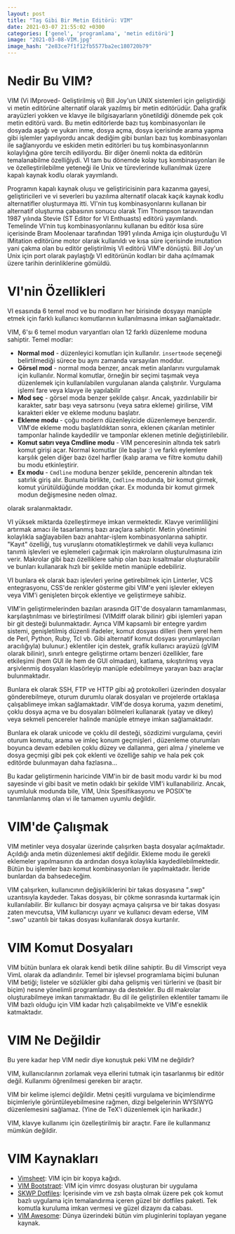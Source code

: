 ```yaml
---
layout: post
title: "Taş Gibi Bir Metin Editörü: VIM"
date: 2021-03-07 21:55:02 +0300
categories: ['genel', 'programlama', 'metin editörü']
image: "2021-03-08-VIM.jpg"
image_hash: "2e83ce7f1f12fb5577ba2ec180720b79"
---
```



# Nedir Bu VIM?
VIM (Vi IMproved- Geliştirilmiş vi) Bill Joy'un UNIX sistemleri için geliştirdiği vi metin editörüne alternatif olarak yazılmış bir metin editörüdür. Daha grafik arayüzleri yokken ve klavye ile bilgisayarların yönetildiği dönemde pek çok metin editörü vardı. Bu metin editörlerde bazı tuş kombinasyonları ile dosyada aşağı ve yukarı inme, dosya açma, dosya içerisinde arama yapma gibi işlemler yapılıyordu ancak dediğim gibi bunları bazı tuş kombinasyonları ile sağlanıyordu ve eskiden metin editörleri bu tuş kombinasyonlarının kolaylığına göre tercih ediliyordu. Bir diğer önemli nokta da editörün temalanabilme özelliğiydi. VI tam bu dönemde kolay tuş kombinasyonları ile ve özelleştirilebilme yeteneği ile Unix ve türevlerinde kullanılmak üzere kapalı kaynak kodlu olarak yayımlandı.

Programın kapalı kaynak oluşu ve geliştiricisinin para kazanma gayesi, geliştiricileri ve vi severleri bu yazılıma alternatif olacak kaçık kaynak kodlu alternatifler oluşturmaya itti. VI'nin tuş kombinasyonlarını kullanan bir alternatif oluşturma çabasının sonucu olarak Tim Thompson taravından 1987 yılında Stevie (ST Editor for VI Enthuasts) editörü yayımlandı. Temelinde VI'nin tuş kombinasyonlarınu kullanan bu editör kısa süre içerisinde Bram Moolenaar tarafından 1991 yılında Amiga için oluşturduğu VI IMitation editörüne motor olarak kullanıldı ve kısa süre içerisinde imutation yani çakma olan bu editör geliştirilmiş VI editörü VIM'e dönüştü. Bill Joy'un Unix için port olarak paylaştığı VI editörünün kodları bir daha açılmamak üzere tarihin derinliklerine gömüldü.

# VI'nin Özellikleri

VI esasında 6 temel mod ve bu modların her birisinde dosyayı manüple etmek için farklı kullanıcı komutlarının kullanılmasına imkan sağlamaktadır. 

VIM, 6'sı 6 temel modun varyantları olan 12 farklı düzenleme moduna sahiptir. Temel modlar:

  * **Normal mod** - düzenleyici komutları için kullanılır. `insertmode` seçeneği belirtilmediği sürece bu aynı zamanda varsayılan moddur.
  * **Görsel mod** - normal moda benzer, ancak metin alanlarını vurgulamak için kullanılır. Normal komutlar, örneğin bir seçimi taşımak veya düzenlemek için kullanılabilen vurgulanan alanda çalıştırılır. Vurgulama işlemi fare veya klavye ile yapılabilir
  * **Mod seç** - görsel moda benzer şekilde çalışır. Ancak, yazdırılabilir bir karakter, satır başı veya satırsonu (veya satıra ekleme) girilirse, VIM karakteri ekler ve ekleme modunu başlatır.
  * **Ekleme modu** - çoğu modern düzenleyicide düzenlemeye benzerdir. VIM'de ekleme modu başlatıldıktan sonra, eklenen çıkarılan metinler tamponlar halinde kaydedilir ve tamponlar eklenen metinle değiştirilebilir.
  * **Komut satırı veya Cmdline modu** - VIM penceresinin altında tek satırlı komut girişi açar. Normal komutlar (ile başlar :) ve farklı eylemlere karşılık gelen diğer bazı özel harfler (kalıp arama ve filtre komutu dahil) bu modu etkinleştirir.
  * **Ex modu** - `Cmdline` moduna benzer şekilde, pencerenin altından tek satırlık giriş alır. Bununla birlikte, `Cmdline` modunda, bir komut girmek, komut yürütüldüğünde moddan çıkar. Ex modunda bir komut girmek modun değişmesine neden olmaz.

olarak sıralanmaktadır.

VI yüksek miktarda özelleştirmeye imkan vermektedir. Klavye verimliliğini artırmak amacı ile tasarlanmış bazı araçlara sahiptir. Metin yönetimini kolaylıkla sağlayabilen bazı anahtar-işlem kombinasyonlarına sahiptir. "Kayıt" özelliği, tuş vuruşlarını otomatikleştirmek ve dahili veya kullanıcı tanımlı işlevleri ve eşlemeleri çağırmak için makroların oluşturulmasına izin verir. Makrolar gibi bazı özelliklere sahip olan bazı kısaltmalar oluşturabilir ve bunları kullanarak hızlı bir şekilde metin manüple edebiliriz.

VI bunlara ek olarak bazı işlevleri yerine getirebilmek için Linterler,  VCS entegrasyonu, CSS'de renkler gösterme gibi VIM'e yeni işlevler ekleyen veya VIM'i genişleten birçok eklentiye ve geliştirmeye sahibiz. 


VIM'in geliştirmelerinden bazıları arasında GIT'de dosyaların tamamlanması, karşılaştırılması ve birleştirilmesi (VIMdiff olarak bilinir) gibi işlemleri yapan bir git desteği bulunmaktadır. Ayrıca VIM kapsamlı bir entegre yardım sistemi, genişletilmiş düzenli ifadeler, komut dosyası dilleri (hem yerel hem de Perl, Python, Ruby, Tcl vb. Gibi alternatif komut dosyası yorumlayıcıları aracılığıyla) bulunur.) eklentiler için destek, grafik kullanıcı arayüzü (gVIM olarak bilinir), sınırlı entegre geliştirme ortamı benzeri özellikler, fare etkileşimi (hem GUI ile hem de GUI olmadan), katlama, sıkıştırılmış veya arşivlenmiş dosyaları klasörleyip manüple edebilmeye yarayan bazı araçlar bulunmaktadır. 

Bunlara ek olarak SSH, FTP ve HTTP gibi ağ protokolleri üzerinden dosyalar gönderebilmeye, oturum durumlu olarak dosyaları ve projelerde ortaklaşa çalışablimeye imkan sağlamaktadır. VIM'de dosya koruma, yazım denetimi, çoklu dosya açma ve bu dosyaları bölmeleri kullanarak (yatay ve dikey) veya sekmeli pencereler halinde manüple etmeye imkan sağlamaktadır.

Bunlara ek olarak unicode ve çoklu dil desteği, sözdizimi vurgulama, çeviri oturum komutu, arama ve imleç konum geçmişleri , düzenleme oturumları boyunca devam edebilen çoklu düzey ve dallanma, geri alma / yineleme ve dosya geçmişi gibi pek çok eklenti ve özelliğe sahip ve hala pek çok editörde bulunmayan daha fazlasına...


Bu kadar geliştirmenin haricinde VIM'in bir de basit modu vardır ki bu mod sayesinde vi gibi basit ve metin odaklı bir şekilde VIM'i kullanabiliriz. Ancak, uyumluluk modunda bile, VIM, Unix Spesifikasyonu ve POSIX'te tanımlanlanmış olan vi ile tamamen uyumlu değildir.


# VIM'de Çalışmak

VIM metinler veya dosyalar üzerinde çalışırken başta  dosyalar açılmaktadır. Açıldığı anda metin düzenlemesi aktif değildir. Ekleme modu ile gerekli eklemeler yapılmasının da ardından dosya kolaylıkla kaydedilebilmektedir. Bütün bu işlemler bazı komut kombinasyonları ile yapılmaktadır. İleride bunlardan da bahsedeceğim.

VIM çalışırken, kullanıcının değişikliklerini bir takas dosyasına ".swp" uzantısıyla kaydeder. Takas dosyası, bir çökme sonrasında kurtarmak için kullanılabilir. Bir kullanıcı bir dosyayı açmaya çalışırsa ve bir takas dosyası zaten mevcutsa, VIM kullanıcıyı uyarır ve kullanıcı devam ederse, VIM ".swo" uzantılı bir takas dosyası kullanılarak dosya kurtarılır. 

# VIM Komut Dosyaları

VIM bütün bunlara ek olarak kendi betik diline sahiptir. Bu dil Vimscript veya VimL olarak da adlandırılır. Temel bir işlevsel programlama biçimi bulunan VIM betiği; listeler ve sözlükler gibi daha gelişmiş veri türlerini ve (basit bir biçim) nesne yönelimli programlamayı da destekler. Bu dil makrolar oluşturabilmeye imkan tanımaktadır. Bu dil ile geliştirilen eklentiler tamamı ile VIM bazlı olduğu için VIM kadar hızlı çalışabilmekte ve VIM'e esneklik katmaktadır.

# VIM Ne Değildir

Bu yere kadar hep VIM nedir  diye konuştuk peki VIM ne değildir?

VIM, kullanıcılarının zorlamak veya ellerini tutmak için tasarlanmış bir editör değil. Kullanımı öğrenilmesi gereken bir araçtır.

VIM bir kelime işlemci değildir. Metni çeşitli vurgulama ve biçimlendirme biçimleriyle görüntüleyebilmesine rağmen, dizgi belgelerinin WYSIWYG düzenlemesini sağlamaz. (Yine de TeX'i düzenlemek için harikadır.)

VIM, klavye kullanımı için özelleştirilmiş bir araçtır. Fare ile kullanmanız mümkün değildir.


# VIM Kaynakları

* [Vimsheet](https://vimsheet.com/): VIM için bir kopya kağıdı.
* [VIM Bootstrapt](https://vim-bootstrap.com/): VIM için vimrc dosyası oluşturan bir uygulama
* [SKWP Dotfiles](https://github.com/skwp/dotfiles): İçerisinde vim ve zsh başta olmak üzere pek çok komut bazlı uygulama için temalandırma içeren güzel bir dotfiles paketi. Tek komutla kuruluma imkan vermesi ve güzel dizaynı da cabası.
* [VIM Awesome](https://vimawesome.com/): Dünya üzerindeki bütün vim pluginlerini toplayan yegane kaynak. 
